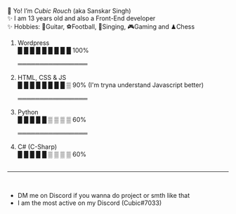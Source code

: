 🤘 Yo! I’m <i>Cubic Rouch</i> (aka Sanskar Singh) <br>
✨ I am 13 years old and also a Front-End developer <br>
✨ Hobbies: 🎻Guitar, ⚽Football, 🎤Singing, 🎮Gaming and ♟Chess  
<ol>

<li> Wordpress<br>█ █ █ █ █ █ █ █ █ 100% </li>
	<p> ════════════════ </p>
<li> HTML, CSS & JS <br>█ █ █ █ █ █ █ █ ▒ 90% (I'm tryna understand Javascript better)</li>
  <p> ════════════════ </p>
<li> Python <br>█ █ █ █ █ ▒ ▒ ▒ ▒ 60%</li>
  <p> ════════════════ </p>
<li> C# (C-Sharp) <br>█ █ █ █ █ ▒ ▒ ▒ ▒ 60%</li><br>

</ol>
<hr>
<br>
<ul> 
<li> DM me on Discord if you wanna do project or smth like that</li>
<li>I am the most active on my Discord (Cubic#7033)</li> 
</ul>
